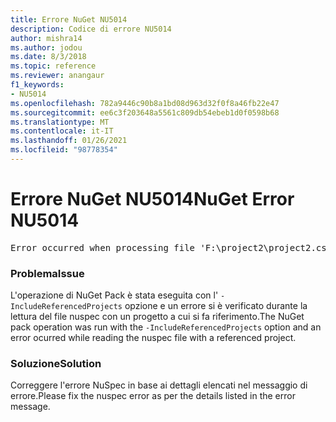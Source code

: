 ```yaml
---
title: Errore NuGet NU5014
description: Codice di errore NU5014
author: mishra14
ms.author: jodou
ms.date: 8/3/2018
ms.topic: reference
ms.reviewer: anangaur
f1_keywords:
- NU5014
ms.openlocfilehash: 782a9446c90b8a1bd08d963d32f0f8a46fb22e47
ms.sourcegitcommit: ee6c3f203648a5561c809db54ebeb1d0f0598b68
ms.translationtype: MT
ms.contentlocale: it-IT
ms.lasthandoff: 01/26/2021
ms.locfileid: "98778354"
---
```

# <a name="nuget-error-nu5014"></a><span data-ttu-id="b026f-103">Errore NuGet NU5014</span><span class="sxs-lookup"><span data-stu-id="b026f-103">NuGet Error NU5014</span></span>
<pre>Error occurred when processing file 'F:\project2\project2.csproj': The 'id' start tag on line 4 position 10 does not match the end tag of 'ids'. Line 4, position 20.</pre>

### <a name="issue"></a><span data-ttu-id="b026f-104">Problema</span><span class="sxs-lookup"><span data-stu-id="b026f-104">Issue</span></span>

<span data-ttu-id="b026f-105">L'operazione di NuGet Pack è stata eseguita con l' `-IncludeReferencedProjects` opzione e un errore si è verificato durante la lettura del file nuspec con un progetto a cui si fa riferimento.</span><span class="sxs-lookup"><span data-stu-id="b026f-105">The NuGet pack operation was run with the `-IncludeReferencedProjects` option and an error ocurred while reading the nuspec file with a referenced project.</span></span>


### <a name="solution"></a><span data-ttu-id="b026f-106">Soluzione</span><span class="sxs-lookup"><span data-stu-id="b026f-106">Solution</span></span>

<span data-ttu-id="b026f-107">Correggere l'errore NuSpec in base ai dettagli elencati nel messaggio di errore.</span><span class="sxs-lookup"><span data-stu-id="b026f-107">Please fix the nuspec error as per the details listed in the error message.</span></span>

